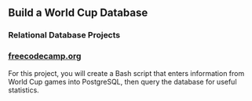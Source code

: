 ## Build a World Cup Database
### Relational Database Projects
### [freecodecamp.org](https://www.freecodecamp.org/learn/relational-database/build-a-world-cup-database-project/build-a-world-cup-database)

For this project, you will create a Bash script that enters information from World Cup games into PostgreSQL, then query the database for useful statistics.
